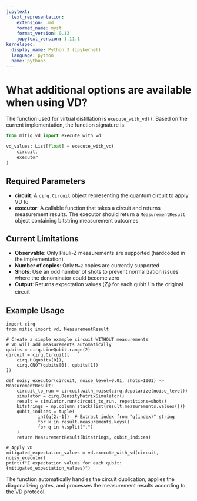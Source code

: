 ```yaml
---
jupytext:
  text_representation:
    extension: .md
    format_name: myst
    format_version: 0.13
    jupytext_version: 1.11.1
kernelspec:
  display_name: Python 3 (ipykernel)
  language: python
  name: python3
---
```


# What additional options are available when using VD?

The function used for virtual distillation is `execute_with_vd()`. Based on the current implementation, the function signature is:

```python
from mitiq.vd import execute_with_vd

vd_values: List[float] = execute_with_vd(
    circuit,
    executor
)
```

## Required Parameters

- **circuit**: A `cirq.Circuit` object representing the quantum circuit to apply VD to
- **executor**: A callable function that takes a circuit and returns measurement results. The executor should return a `MeasurementResult` object containing bitstring measurement outcomes

## Current Limitations

- **Observable**: Only Pauli-Z measurements are supported (hardcoded in the implementation)
- **Number of copies**: Only `M=2` copies are currently supported
- **Shots**: Use an odd number of shots to prevent normalization issues where the denominator could become zero
- **Output**: Returns expectation values $\langle Z_i \rangle$ for each qubit $i$ in the original circuit

## Example Usage

```ipython
import cirq
from mitiq import vd, MeasurementResult

# Create a simple example circuit WITHOUT measurements
# VD will add measurements automatically
qubits = cirq.LineQubit.range(2)
circuit = cirq.Circuit([
    cirq.H(qubits[0]),
    cirq.CNOT(qubits[0], qubits[1])
])

def noisy_executor(circuit, noise_level=0.01, shots=1001) -> MeasurementResult:
    circuit_to_run = circuit.with_noise(cirq.depolarize(noise_level))
    simulator = cirq.DensityMatrixSimulator()
    result = simulator.run(circuit_to_run, repetitions=shots)
    bitstrings = np.column_stack(list(result.measurements.values()))
    qubit_indices = tuple(
            int(q[2:-1])  # Extract index from "q(index)" string
            for k in result.measurements.keys()
            for q in k.split(",")
    )
    return MeasurementResult(bitstrings, qubit_indices)

# Apply VD
mitigated_expectation_values = vd.execute_with_vd(circuit, noisy_executor)
print(f"Z expectation values for each qubit: {mitigated_expectation_values}")
```

The function automatically handles the circuit duplication, applies the diagonalizing gates, and processes the measurement results according to the VD protocol.